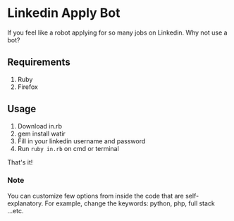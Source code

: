 # Linkedin Apply Bot
If you feel like a robot applying for so many jobs on Linkedin. Why not use a bot?

## Requirements
1. Ruby
2. Firefox

## Usage
1. Download in.rb
2. gem install watir
3. Fill in your linkedin username and password
4. Run `ruby in.rb` on cmd or terminal

That's it!

### Note
You can customize few options from inside the code that are self-explanatory. For example, change the keywords: python, php, full stack ...etc.
